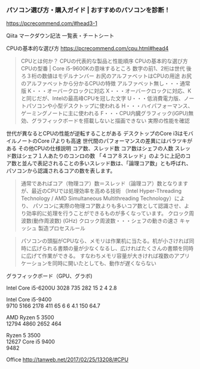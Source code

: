 ### パソコン選び方・購入ガイド | おすすめのパソコンを診断！
https://pcrecommend.com/#head3-1

Qiita マークダウン記法 一覧表・チートシート


CPUの基本的な選び方
https://pcrecommend.com/cpu.html#head4
>CPUとは何か？
CPUの代表的な製品と性能順序
CPUの基本的な選び方
CPUの型番 | Core i5-9600Kの意味するところ
数字の前1、2桁は世代
後ろ３桁の数値はモデルナンバー
お尻のアルファベットはCPUの用途
お尻のアルファベットから分かるCPUの特徴
アルファベット無し・・・通常版
K・・・オーバークロックに対応
X・・・オーバークロックに対応、Kと同じだが、Intelの最高峰CPUを冠した文字
U・・・低消費電力版、ノートパソコンや小型デスクトップに使われる
H・・・ハイパフォーマンス、ゲーミングノートに主に使われる
F・・・CPU内臓グラフィック(iGPU)無効、グラフィックボードを搭載しないと描画できない
実際の性能を確認

世代が異なるとCPUの性能が逆転することがある
デスクトップのCore i3はモバイルノートのCore i7よりも高速
世代間のパフォーマンスの差異にはバラツキがある
その他CPUの仕様説明
コア数、スレッド数
コア数はシェフの人数
スレッド数はシェフ１人あたりのコンロの数
「４コア８スレッド」のように上記のコア数と並んで表記されることの多いスレッド数は、「論理コア数」とも呼ばれ、パソコンから認識されるコアの数を表します。
>通常であればコア（物理コア）数＝スレッド（論理コア）数となりますが、最近のCPUでは処理効率を高める技術
（Intel Hyper-Threading Technology / AMD Simultaneous Multithreading Technology）により、
パソコンに実際の物理コア数よりも多いコア数として認識させ、より効率的に処理を行うことができるものが多くなっています。
クロック周波数(動作周波数) (GHz)
クロック周波数・・・シェフの動きの速さ
キャッシュ
製造プロセスルール


>パソコンの頭脳がCPUなら、メモリは作業机に当たる。机が小さければ同時に広げられる書類の量が少なくなるし、広ければたくさんの書類を同時に広げて作業ができる。
すなわちメモリ容量が大きければ複数のアプリケーションを同時に開いたとしても、動作が遅くならない


グラフィックボード（GPU、グラボ)



Intel Core i5-6200U	
3028
735
282
15	2	4	2.8

Intel Core i5-9400	
9710
5166
2178
411
65	6	6	4.1	150	64.7

AMD Ryzen 5 3500	
12794
4860
2652
464


Ryzen 5 3500	
12627
Core i5 9400	
9482

Office 
http://tanweb.net/2017/02/25/13208/#CPU



